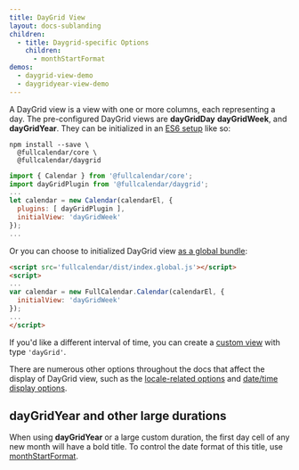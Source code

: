 ```yaml
---
title: DayGrid View
layout: docs-sublanding
children:
  - title: Daygrid-specific Options
    children:
      - monthStartFormat
demos:
  - daygrid-view-demo
  - daygridyear-view-demo
---
```


A DayGrid view is a view with one or more columns, each representing a day. The pre-configured DayGrid views are **dayGridDay** **dayGridWeek**, and **dayGridYear**. They can be initialized in an [ES6 setup](initialize-es6) like so:

```
npm install --save \
  @fullcalendar/core \
  @fullcalendar/daygrid
```

```js
import { Calendar } from '@fullcalendar/core';
import dayGridPlugin from '@fullcalendar/daygrid';
...
let calendar = new Calendar(calendarEl, {
  plugins: [ dayGridPlugin ],
  initialView: 'dayGridWeek'
});
...
```

Or you can choose to initialized DayGrid view [as a global bundle](initialize-globals):

```html
<script src='fullcalendar/dist/index.global.js'></script>
<script>
...
var calendar = new FullCalendar.Calendar(calendarEl, {
  initialView: 'dayGridWeek'
});
...
</script>
```

If you'd like a different interval of time, you can create a [custom view](custom-view-with-settings) with type `'dayGrid'`.

There are numerous other options throughout the docs that affect the display of DayGrid view, such as the [locale-related options](localization) and [date/time display options](date-display).


<h2 id='large-duration'>dayGridYear and other large durations</h2>

When using **dayGridYear** or a large custom duration, the first day cell of any new month will have a bold title. To control the date format of this title, use [monthStartFormat](monthStartFormat).
